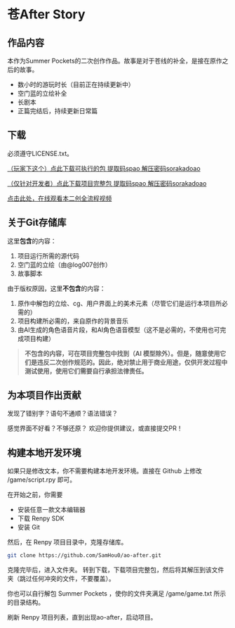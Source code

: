 # 苍After Story

## 作品内容

本作为Summer Pockets的二次创作作品。故事是对于苍线的补全，是接在原作之后的故事。

- 数小时的游玩时长（目前正在持续更新中）
- 空门蓝的立绘补全
- 长剧本
- 正篇完结后，持续更新日常篇

## 下载

必须遵守LICENSE.txt。

[（玩家下这个）点此下载可执行的包 提取码spao 解压密码sorakadoao](https://www.123pan.com/s/U1KFTd-tnU0A?提取码:spao)

[（仅针对开发者）点此下载项目完整包 提取码spao 解压密码sorakadoao](https://www.123pan.com/s/U1KFTd-ZnU0A?提取码:spao)

[点击此处，在线观看本二创全流程视频](https://space.bilibili.com/456964528/channel/collectiondetail?sid=3314739)

## 关于Git存储库

这里**包含**的内容：

1. 项目运行所需的源代码
2. 空门蓝的立绘（由@log007创作）
3. 故事脚本

由于版权原因，这里**不包含**的内容：

1. 原作中解包的立绘、cg、用户界面上的美术元素（尽管它们是运行本项目所必需的）
2. 项目构建所必需的，来自原作的背景音乐
3. 由AI生成的角色语音片段，和AI角色语音模型（这不是必需的，不使用也可完成项目构建）

> **不包含的内容，可在项目完整包中找到（AI 模型除外）。但是，随意使用它们是违反二次创作规范的。因此，绝对禁止用于商业用途，仅供开发过程中测试使用，使用它们需要自行承担法律责任。**
>
## 为本项目作出贡献

发现了错别字？语句不通顺？语法错误？

感觉界面不好看？不够还原？
欢迎你提供建议，或直接提交PR！

## 构建本地开发环境

如果只是修改文本，你不需要构建本地开发环境。直接在 Github 上修改 /game/script.rpy 即可。

在开始之前，你需要

- 安装任意一款文本编辑器
- 下载 Renpy SDK
- 安装 Git

然后，在 Renpy 项目目录中，克隆存储库。

```bash
git clone https://github.com/SamHou0/ao-after.git
```

克隆完毕后，进入文件夹。
转到下载，下载项目完整包，然后将其解压到该文件夹（跳过任何冲突的文件，不要覆盖）。

你也可以自行解包 Summer Pockets ，使你的文件夹满足 /game/game.txt 所示的目录结构。

刷新 Renpy 项目列表，直到出现ao-after，启动项目。
